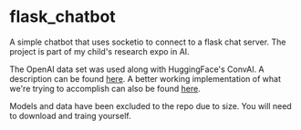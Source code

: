 # flask_chatbot
A simple chatbot that uses socketio to connect to a flask chat server. The project is part of my child's research expo in AI.

The OpenAI data set was used along with HuggingFace's ConvAI. A description can be found [here](https://medium.com/huggingface/how-to-build-a-state-of-the-art-conversational-ai-with-transfer-learning-2d818ac26313).
A better working implementation of what we're trying to accomplish can also be found [here](https://convai.huggingface.co/).

Models and data have been excluded to the repo due to size. You will need to download and traing yourself.
